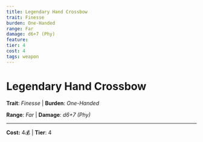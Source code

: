 ```yaml
---
title: Legendary Hand Crossbow
trait: Finesse
burden: One-Handed
range: Far
damage: d6+7 (Phy)
feature: 
tier: 4
cost: 4
tags: weapon
---
```

# Legendary Hand Crossbow

**Trait**: _Finesse_ | **Burden**: _One-Handed_

**Range**: _Far_ | **Damage**: _d6+7 (Phy)_

___
**Cost:** 4💰 | **Tier**: 4
